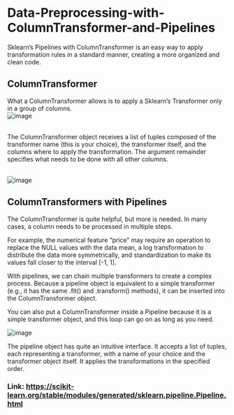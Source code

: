 # Data-Preprocessing-with-ColumnTransformer-and-Pipelines
Sklearn’s Pipelines with ColumnTransformer is an easy way to apply transformation rules in a standard manner, creating a more organized and clean code. </br>

## ColumnTransformer
What a ColumnTransformer allows is to apply a Sklearn’s Transformer only in a group of columns.</br>
![image](https://github.com/srsapireddy/Data-Preprocessing-with-ColumnTransformer-and-Pipelines/assets/32967087/613ff2d2-1001-4db3-8df7-0b30dd4612da)</br></br>

The ColumnTransformer object receives a list of tuples composed of the transformer name (this is your choice), the transformer itself, and the columns where to apply the transformation. The argument remainder specifies what needs to be done with all other columns.</br></br>

![image](https://github.com/srsapireddy/Data-Preprocessing-with-ColumnTransformer-and-Pipelines/assets/32967087/ce5e1bcb-0da4-41b3-b86a-fb5b33744dd1)</br>

## ColumnTransformers with Pipelines
The ColumnTransformer is quite helpful, but more is needed. In many cases, a column needs to be processed in multiple steps.</br>

For example, the numerical feature “price” may require an operation to replace the NULL values with the data mean, a log transformation to distribute the data more symmetrically, and standardization to make its values fall closer to the interval [-1, 1].</br>

With pipelines, we can chain multiple transformers to create a complex process. Because a pipeline object is equivalent to a simple transformer (e.g., it has the same .fit() and .transform() methods), it can be inserted into the ColumnTransformer object.</br>

You can also put a ColumnTransformer inside a Pipeline because it is a simple transformer object, and this loop can go on as long as you need.</br>

![image](https://github.com/srsapireddy/Data-Preprocessing-with-ColumnTransformer-and-Pipelines/assets/32967087/ef98d803-2e12-49a8-8b67-5a408720db0e)</br>

The pipeline object has quite an intuitive interface. It accepts a list of tuples, each representing a transformer, with a name of your choice and the transformer object itself. It applies the transformations in the specified order.</br>

### Link: https://scikit-learn.org/stable/modules/generated/sklearn.pipeline.Pipeline.html



